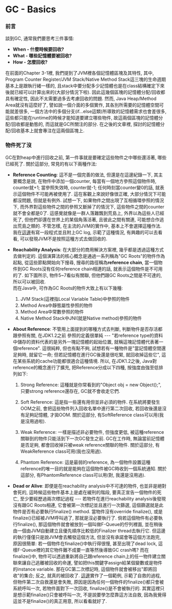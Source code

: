 # GC - Basics

### 前言

談到GC, 通常我們要思考三件事情:

* **When - 什麼時候要回收?**
* **What - 哪些記憶體要被回收?**
* **How - 怎麼回收?**

在前面的Chapter 3-1裡, 我們提到了JVM裡各個記憶體區塊及其特性, 其中, Program Counter Register/JVM Stack/Native Method Stack這三塊的生命週期基本上是跟執行緒一樣的, 且stack中要分配多少記憶體也是在class結構確定下來後就已經可以計算出來的\(大部分情況下啦\). 因此這幾個區塊的記憶體分配/回收都具有確定性, 因此不太需要過多去考慮回收的問題. 然而, Java Heap/Method Area就沒有這麼好了, 譬如說一個介面的多個實作, 其各別所需要的記憶體空間可能就差很多, 一個方法中的多個分支\(if...else這類\)所導致的記憶體需求也會差很多, 這些都只能在runtime的時候才能知道要建立哪些物件, 故這兩個區塊的記憶體分配/回收都是動態的, 而這就是GC所關注的部分. 在之後的文章裡, 探討的記憶體分配/回收基本上就會專注在這兩個區塊上.

### 物件死了沒

GC在對heap中進行回收之前, 第一件事就是要確定這些物件之中哪些還活著, 哪些已經死了. 關於這部分, 常見的有以下兩種作法:

* **Reference Counting**: 這不是一個完善的做法, 但還是在這邊紀錄一下, 其主要概念是說, 在物件中添加一個counter, 每當有一個地方參照這個物件時, counter就+1; 當參照失效時, counter就-1; 任何時刻當counter變0的話, 就表示這個物件不可能再被使用了. 這在客觀上來說好像很正確, 大部分情況下可能都沒問題, 但就是有例外. 試想一下, 如果物件之間出現了互相循環參照的情況下, 而外界對這些物件之間的參照又斷掉了的情況下, 這些物件之間的counter就不會全都是0了. 這感覺就像是一群人落難飄到荒島上, 外界以為這些人已經死了, 但他們卻還在世界上的某個角落活著, 且彼此之間有關連, 可能想合作逃出荒島之類的. 不管怎樣, 在主流的JVM的實作中, 基本上不會選擇這種作法.  
  我在[這邊](https://github.com/yotsuba1022/java-concurrency/commit/709f24f474bf3b82c3215c998b6638151a6ca8e0)有寫一段程式並且附上GC log, 示範了這種情況, 有興趣的可以去看看, 可以發現JVM不是按照這種方式去做回收的.

* **Reachability Analysis**: 在大部分的商用解決方案裡, 幾乎都是透過這種方式去做判定的. 這個演算法的核心概念是通過一系列稱為"GC Roots"的物件作為起點, 從這些節點開始向下搜尋, 搜尋的路徑稱為**reference chain**, 當一個物件到GC Roots沒有任何reference chain相連的話, 就表示這個物件是不可用的了. 如下圖所示, 物件5~7看似有關聯, 但他們跟GC Roots之間是不可達的, 所以可以被回收.  
  而在Java中, 可作為GC Roots的物件大致上有以下幾種:

  1. JVM Stack\(這裡指Local Variable Table\)中參照的物件  
  2. Method Area中靜態屬性參照的物件  
  3. Method Area中常數參照的物件  
  4. Native Method Stack中JNI\(就是Native method\)參照的物件

* **About Reference**: 不管用上面提到的哪種方式去判斷, 判斷物件是否存活都跟參照有關, 在JDK1.2之前 參照的定義很單純 --- "若reference type的資料中儲存的資料代表的是另外一塊記憶體的起始位置, 就稱這塊記憶體代表著一個reference". 這很純粹, 但也有點不夠, 試想若有一種物件是"當記憶體空間還足夠時, 就留它一命; 但若記憶體在進行GC後還是很吃緊, 就回收掉這些它", 這在某些系統的cache功能都很適合這種情境. 所以, 在JDK1.2之後, Java對reference的概念進行了擴充, 把Reference分成以下四種, 按強度由強至低排列如下:

  1. Strong Reference:  這種就是你常看到的"Object obj = new Object\(\);", 只要strong reference還存在, GC就不會收走它們.

  2. Soft Reference: 這是指一些還有用但並非必須的物件. 在系統將要發生OOM之前, 會把這些物件列入回收名單中進行第二次回收, 若回收後還是沒有足夠記憶體, 才拋OOM. 關於這部分, 有SoftReference class可以用\(我是沒用過啦\).

  3. Weak Reference: 一樣是描述非必要物件, 但強度更低, 被這種reference關聯到的物件只能活到下一次GC發生之前. GC在工作時, 無論當前記憶體是否足夠, 都會回收掉只被weak reference關聯的物件. 關於這部分, 有WeakReference class可用\(我也沒用過\).

  4. Phantom Reference: 這是最弱的reference, 為一個物件設置這種reference的唯一目的就是能夠在這個物件被GC時收到一個系統通知. 關於這部分, 有PhantomReference class可以用\(對, 我還是沒用過\).

* **Dead or Alive**: 即便是在reachability analysis中不可達的物件, 也並非是絕對會死的, 這時候這些物件基本上是處在緩刑的階段, 要真正宣告一個物件的死亡, 至少要經歷過兩次標記過程 --- 若物件在進行reachability analysis後發現沒有跟GC Roots相連, 它會被第一次標記並且進行一次篩選, 這個篩選就是此物件是否有必要執行finalize\(\) method. 當物件沒有override finalize\(\), 或是finalize\(\)已經被JVM呼叫過了, 那就是沒必要執行了. 倘若這個物件有必要執行finalize\(\), 那這個物件就會被放到一個叫做F-Queue的佇列裡面, 並在稍後由一個由JVM自動建立且優先順序比較低的Finalizer thread去執行它. 但這邊的執行僅僅只是說JVM會去觸發這個方法, 但並沒有承諾會等這個方法跑完, 原因很簡單: 若一個物件在finalize\(\)中執行得很慢, 甚至出現了dead lock, 這樣F-Queue裡的其它物件難不成要一直等然後導致GC crash嗎? 而在finalize\(\)中, 物件可以透過重新將自己跟reference chain上的任一物件建立關聯來讓自己逃離被回收的命運, 譬如把this關鍵字assign給某個變數或是物件的instance variable. 那在GC第二次標記時, 這個物件就會被移出"即將回收"的集合; 反之, 就真的被回收了. [這邊](https://github.com/yotsuba1022/java-concurrency/commit/d897defefebade66596de8fb2653731712f9a67f)實作了一個範例, 示範了自救的過程, 但物件第二次自救還是會失敗, 原因是因為任何一個物件的finalize\(\)都只會被系統呼叫一次, 若物件面對下一次回收, finalize\(\)是不會被執行的. 其實這裡只是想示範finalize\(\)只會被呼叫一次, 不是說要學怎麼靠這方法自救, 因為我覺得這並不是finalize\(\)的真正用意, 所以看看就好了.

























